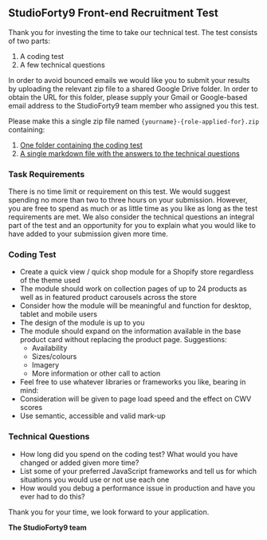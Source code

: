 ## StudioForty9 Front-end Recruitment Test

Thank you for investing the time to take our technical test. The test consists of two parts:

1. A coding test
2. A few technical questions

In order to avoid bounced emails we would like you to submit your results by uploading the relevant zip file to a shared Google Drive folder. 
In order to obtain the URL for this folder, please supply your Gmail or Google-based email address to the StudioForty9 team member who assigned you this test.

Please make this a single zip file named `{yourname}-{role-applied-for}.zip` containing:

1. [One folder containing the coding test](#coding-test)
2. [A single markdown file with the answers to the technical questions](#technical-questions)

### Task Requirements

There is no time limit or requirement on this test. 
We would suggest spending no more than two to three hours on your submission. However, you are free to spend as much or as little time as you like as long as the test requirements are met.
We also consider the technical questions an integral part of the test and an opportunity for you to explain what you would like to have added to your submission given more time.

### Coding Test

* Create a quick view / quick shop module for a Shopify store regardless of the theme used
* The module should work on collection pages of up to 24 products as well as in featured product carousels across the store
* Consider how the module will be meaningful and function for desktop, tablet and mobile users
* The design of the module is up to you
* The module should expand on the information available in the base product card without replacing the product page. Suggestions:
    * Availability
    * Sizes/colours
    * Imagery
    * More information or other call to action
* Feel free to use whatever libraries or frameworks you like, bearing in mind:
* Consideration will be given to page load speed and the effect on CWV scores
* Use semantic, accessible and valid mark-up

### Technical Questions

* How long did you spend on the coding test? What would you have changed or added given more time?
* List some of your preferred JavaScript frameworks and tell us for which situations you would use or not use each one
* How would you debug a performance issue in production and have you ever had to do this?

Thank you for your time, we look forward to your application.

__The StudioForty9 team__
